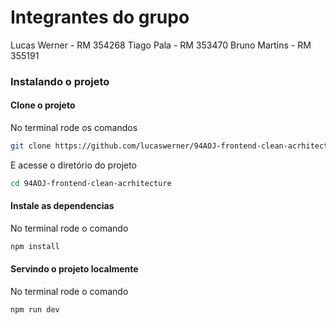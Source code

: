 # Integrantes do grupo
Lucas Werner - RM 354268
Tiago Pala - RM 353470
Bruno Martins - RM 355191

### Instalando o projeto

#### Clone o projeto
No terminal rode os comandos

```bash 
git clone https://github.com/lucaswerner/94AOJ-frontend-clean-acrhitecture.git
```
E acesse o diretório do projeto

```bash
cd 94AOJ-frontend-clean-acrhitecture
```

#### Instale as dependencias
No terminal rode o comando

```bash
npm install
```

#### Servindo o projeto localmente
No terminal rode o comando

```bash
npm run dev
```

